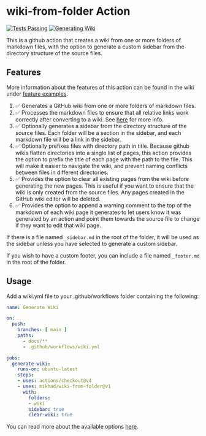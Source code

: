 # wiki-from-folder Action
[![Tests Passing](wiki-from-folder/actions/workflows/coverage.yml/badge.svg)](wiki-from-folder/actions/workflows/coverage.yml)
[![Generating Wiki](wiki-from-folder/actions/workflows/wiki.yml/badge.svg)](wiki-from-folder/actions/workflows/wiki.yml)

This is a github action that creates a wiki from one or more folders of markdown files, with the option to generate a custom sidebar from the directory structure of the source files.

## Features
More information about the features of this action can be found in the wiki under [feature examples](wiki-from-folder/wiki/features).
1. ✅ Generates a GitHub wiki from one or more folders of markdown files.
1. ✅ Processes the markdown files to ensure that all relative links work correctly after converting to a wiki. See [here](wiki-from-folder/wiki/link-processing) for more info.
1. ✅ Optionally generates a sidebar from the directory structure of the source files. Each folder will be a section in the sidebar, and each markdown file will be a link in the sidebar.
1. ✅ Optionally prefixes files with directory path in title. Because github wikis flatten directories into a single list of pages, this action provides the option to prefix the title of each page with the path to the file. This will make it easier to navigate the wiki, and prevent naming conflicts between files in different directories.
1. ✅ Provides the option to clear all existing pages from the wiki before generating the new pages. This is useful if you want to ensure that the wiki is only created from the source files. Any pages created in the GitHub wiki editor will be deleted.
1. ✅ Provides the option to append a warning comment to the top of the markdown of each wiki page it generates to let users know it was generated by an action and point them towards the source file to change if they want to edit that wiki page.

If there is a file named `_sidebar.md` in the root of the folder, it will be used as the sidebar unless you have selected to generate a custom sidebar.

If you wish to have a custom footer, you can include a file named `_footer.md` in the root of the folder.

## Usage
Add a wiki.yml file to your .github/workflows folder containing the following:
```yaml
name: Generate Wiki

on:
  push:
    branches: [ main ]
    paths:
      - docs/**
      - .github/workflows/wiki.yml

jobs:
  generate-wiki:
    runs-on: ubuntu-latest
    steps:
    - uses: actions/checkout@v4
    - uses: mikhad/wiki-from-folder@v1
      with:
        folders:
        - wiki
        sidebar: true
        clear-wiki: true
```

You can read more about the available options [here](wiki-from-folder/wiki).